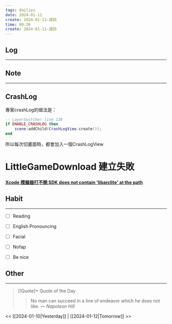 ```yaml
---
tags: dailies  
date: 2024-01-11
create: 2024-01-11-週四
time: 09:26
create: 2024-01-11-週四
---
```


## Log
---


## Note
---

## CrashLog
專案crashLog的做法是：
```lua
-- LayerSwitcher line 130
if ENABLE_CRASHLOG then
    scene:addChild(CrashLogView.create());
end
```
所以每次切畫面時，都會加入一個CrashLogView

# LittleGameDownload 建立失敗
#### [Xcode 模擬器打不開 SDK does not contain 'libarclite' at the path](https://github.com/SD19767/arc/tree/main)


## Habit
---
- [ ] Reading
- [ ] English Pronouncing
- [ ] Facial
- [ ] Nofap
- [ ] Be nice


## Other
---

> [!Quote]+ Quote of the Day
> > No man can succeed in a line of endeavor which he does not like.
> — <cite>Napoleon Hill</cite>

<< [[2024-01-10|Yesterday]] | [[2024-01-12|Tomorrow]] >>